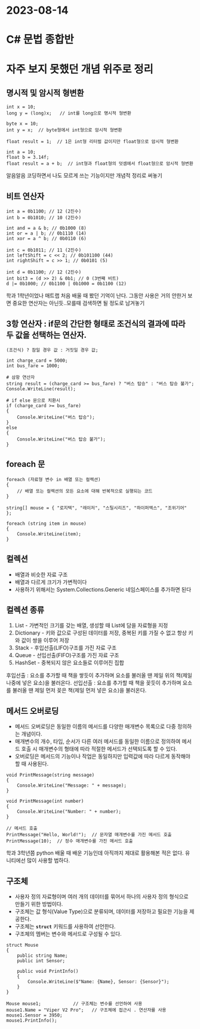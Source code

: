# 2023-08-14

# C# 문법 종합반

# 자주 보지 못했던 개념 위주로 정리

## 명시적 및 암시적 형변환

```
int x = 10;
long y = (long)x;   // int를 long으로 명시적 형변환
```

```
byte x = 10;
int y = x;  // byte형에서 int형으로 암시적 형변환

float result = 1;  // 1은 int형 리터럴 값이지만 float형으로 암시적 형변환

int a = 10;
float b = 3.14f;
float result = a + b;  // int형과 float형의 덧셈에서 float형으로 암시적 형변환
```

알음알음 코딩하면서 나도 모르게 쓰는 기능이지만 개념적 정리로 써놓기

## 비트 연산자

```
int a = 0b1100; // 12 (2진수)
int b = 0b1010; // 10 (2진수)

int and = a & b; // 0b1000 (8)
int or = a | b; // 0b1110 (14)
int xor = a ^ b; // 0b0110 (6)

int c = 0b1011; // 11 (2진수)
int leftShift = c << 2; // 0b101100 (44)
int rightShift = c >> 1; // 0b0101 (5)

int d = 0b1100; // 12 (2진수)
int bit3 = (d >> 2) & 0b1; // 0 (3번째 비트)
d |= 0b1000; // 0b1100 | 0b1000 = 0b1100 (12)
```

학과 1학년이었나 매트랩 처음 배울 때 봤던 기억이 난다. 그동안 사용은 거의 안한거 보면 중요한 연산자는 아닌듯..모를때 검색하면 될 정도로 남겨놓기

## 3항 연산자 : if문의 간단한 형태로 조건식의 결과에 따라 두 값을 선택하는 연산자.

```
(조건식) ? 참일 경우 값 : 거짓일 경우 값;

int charge_card = 5000;
int bus_fare = 1000;

# 삼항 연산자
string result = (charge_card >= bus_fare) ? "버스 탑승" : "버스 탑승 불가";
Console.WriteLine(result);

# if else 문으로 치환시
if (charge_card >= bus_fare)
{
    Console.WriteLine("버스 탑승");
}
else
{
    Console.WriteLine("버스 탑승 불가");
}
```

## foreach 문

```
foreach (자료형 변수 in 배열 또는 컬렉션)
{
    // 배열 또는 컬렉션의 모든 요소에 대해 반복적으로 실행되는 코드
}

string[] mouse = { "로지텍", "레이저", "스틸시리즈", "하이퍼엑스", "조위기어"  };

foreach (string item in mouse)
{
    Console.WriteLine(item);
}
```

## 컬렉션

- 배열과 비슷한 자료 구조
- 배열과 다르게 크기가 가변적이다
- 사용하기 위해서는 System.Collections.Generic 네임스페이스를 추가하면 된다

## 컬렉션 종류

1. List - 가변적인 크기를 갖는 배열, 생성할 때 List에 담을 자료형을 지정
2. Dictionary - 키와 값으로 구성된 데이터를 저장, 중복된 키를 가질 수 없고 항상 키와 값이 쌍을 이루어 저장
3. Stack - 후입선출(LIFO)구조를 가진 자료 구조
4. Queue - 선입선출(FIFO)구조를 가진 자료 구조
5. HashSet - 중복되지 않은 요소들로 이루어진 집합

후입선출 : 요소를 추가할 때 책을 쌓듯이 추가하며 요소를 불러올 땐 제일 위의 책(제일 나중에 넣은 요소)을 불러온다.
선입선출 : 요소를 추가할 때 책을 꽂듯이 추가하며 요소를 불러올 땐 제일 먼저 꽂은 책(제일 먼저 넣은 요소)을 불러온다.

## 메서드 오버로딩

- 메서드 오버로딩은 동일한 이름의 메서드를 다양한 매개변수 목록으로 다중 정의하는 개념이다.
- 매개변수의 개수, 타입, 순서가 다른 여러 메서드를 동일한 이름으로 정의하여 메서드 호출 시 매개변수의 형태에 따라 적절한 메서드가 선택되도록 할 수 있다.
- 오버로딩은 메서드의 기능이나 작업은 동일하지만 입력값에 따라 다르게 동작해야 할 때 사용된다.

```
void PrintMessage(string message)
{
    Console.WriteLine("Message: " + message);
}

void PrintMessage(int number)
{
    Console.WriteLine("Number: " + number);
}

// 메서드 호출
PrintMessage("Hello, World!");  // 문자열 매개변수를 가진 메서드 호출
PrintMessage(10);  // 정수 매개변수를 가진 메서드 호출
```

학과 3학년쯤 python 배울 때 배운 기능인데 아직까지 제대로 활용해본 적은 없다. 유니티에선 많이 사용할 법하다.

## 구조체

- 사용자 정의 자료형이며 여러 개의 데이터를 묶어서 하나의 사용자 정의 형식으로 만들기 위한 방법이다.
- 구조체는 값 형식(Value Type)으로 분류되며, 데이터를 저장하고 필요한 기능을 제공한다.
- 구조체는 **`struct`** 키워드를 사용하여 선언한다.
- 구조체의 멤버는 변수와 메서드로 구성될 수 있다.

```
struct Mouse
{
    public string Name;
    public int Sensor;

    public void PrintInfo()
    {
        Console.WriteLine($"Name: {Name}, Sensor: {Sensor}");
    }
}

Mouse mouse1;            // 구조체는 변수를 선언하여 사용
mouse1.Name = "Viper V2 Pro";   // 구조체에 접근시 . 연산자를 사용
mouse1.Sensor = 3950;
mouse1.PrintInfo();
```

